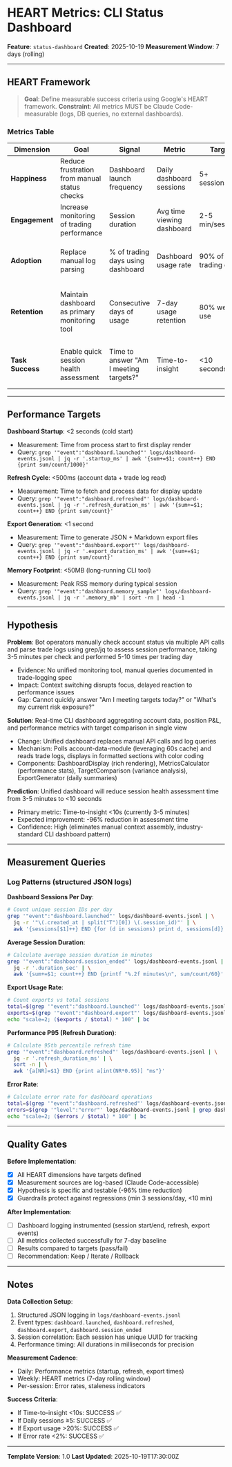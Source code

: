 # HEART Metrics: CLI Status Dashboard

**Feature**: `status-dashboard`
**Created**: 2025-10-19
**Measurement Window**: 7 days (rolling)

---

## HEART Framework

> **Goal**: Define measurable success criteria using Google's HEART framework.
> **Constraint**: All metrics MUST be Claude Code-measurable (logs, DB queries, no external dashboards).

### Metrics Table

| Dimension | Goal | Signal | Metric | Target | Guardrail | Measurement Source |
|-----------|------|--------|--------|--------|-----------|-------------------|
| **Happiness** | Reduce frustration from manual status checks | Dashboard launch frequency | Daily dashboard sessions | 5+ sessions/day | Min 3/day | `grep '"event":"dashboard.launched"' logs/dashboard-events.jsonl \| jq -r '.session_id' \| sort -u \| wc -l` |
| **Engagement** | Increase monitoring of trading performance | Session duration | Avg time viewing dashboard | 2-5 min/session | <10 min (avoid distraction) | `grep '"event":"dashboard.session_ended"' logs/dashboard-events.jsonl \| jq -r '.duration_sec' \| awk '{sum+=$1; count++} END {print sum/count}'` |
| **Adoption** | Replace manual log parsing | % of trading days using dashboard | Dashboard usage rate | 90% of trading days | Min 70% | `SELECT COUNT(DISTINCT DATE(created_at)) FROM dashboard_events WHERE event='dashboard.launched' AND created_at >= NOW() - INTERVAL '30 days'` |
| **Retention** | Maintain dashboard as primary monitoring tool | Consecutive days of usage | 7-day usage retention | 80% weekly use | Min 50% | `SELECT COUNT(DISTINCT user_id) FROM dashboard_events WHERE created_at >= NOW() - INTERVAL '7 days' AND created_at < NOW() - INTERVAL '14 days' AND user_id IN (SELECT user_id FROM dashboard_events WHERE created_at >= NOW() - INTERVAL '7 days')` |
| **Task Success** | Enable quick session health assessment | Time to answer "Am I meeting targets?" | Time-to-insight | <10 seconds | P95 <15s | Dashboard startup time from launch to first render: `grep '"event":"dashboard.first_render"' logs/dashboard-events.jsonl \| jq -r '.startup_ms' \| awk '{a[NR]=$1} END {print a[int(NR*0.95)]}'` |

---

## Performance Targets

**Dashboard Startup**: <2 seconds (cold start)
- Measurement: Time from process start to first display render
- Query: `grep '"event":"dashboard.launched"' logs/dashboard-events.jsonl | jq -r '.startup_ms' | awk '{sum+=$1; count++} END {print sum/count/1000}'`

**Refresh Cycle**: <500ms (account data + trade log read)
- Measurement: Time to fetch and process data for display update
- Query: `grep '"event":"dashboard.refreshed"' logs/dashboard-events.jsonl | jq -r '.refresh_duration_ms' | awk '{sum+=$1; count++} END {print sum/count}'`

**Export Generation**: <1 second
- Measurement: Time to generate JSON + Markdown export files
- Query: `grep '"event":"dashboard.export"' logs/dashboard-events.jsonl | jq -r '.export_duration_ms' | awk '{sum+=$1; count++} END {print sum/count}'`

**Memory Footprint**: <50MB (long-running CLI tool)
- Measurement: Peak RSS memory during typical session
- Query: `grep '"event":"dashboard.memory_sample"' logs/dashboard-events.jsonl | jq -r '.memory_mb' | sort -rn | head -1`

---

## Hypothesis

**Problem**: Bot operators manually check account status via multiple API calls and parse trade logs using grep/jq to assess session performance, taking 3-5 minutes per check and performed 5-10 times per trading day
- Evidence: No unified monitoring tool, manual queries documented in trade-logging spec
- Impact: Context switching disrupts focus, delayed reaction to performance issues
- Gap: Cannot quickly answer "Am I meeting targets today?" or "What's my current risk exposure?"

**Solution**: Real-time CLI dashboard aggregating account data, position P&L, and performance metrics with target comparison in single view
- Change: Unified dashboard replaces manual API calls and log queries
- Mechanism: Polls account-data-module (leveraging 60s cache) and reads trade logs, displays in formatted sections with color coding
- Components: DashboardDisplay (rich rendering), MetricsCalculator (performance stats), TargetComparison (variance analysis), ExportGenerator (daily summaries)

**Prediction**: Unified dashboard will reduce session health assessment time from 3-5 minutes to <10 seconds
- Primary metric: Time-to-insight <10s (currently 3-5 minutes)
- Expected improvement: -96% reduction in assessment time
- Confidence: High (eliminates manual context assembly, industry-standard CLI dashboard pattern)

---

## Measurement Queries

### Log Patterns (structured JSON logs)

**Dashboard Sessions Per Day**:
```bash
# Count unique session IDs per day
grep '"event":"dashboard.launched"' logs/dashboard-events.jsonl | \
  jq -r '"\(.created_at | split("T")[0]) \(.session_id)"' | \
  awk '{sessions[$1]++} END {for (d in sessions) print d, sessions[d]}'
```

**Average Session Duration**:
```bash
# Calculate average session duration in minutes
grep '"event":"dashboard.session_ended"' logs/dashboard-events.jsonl | \
  jq -r '.duration_sec' | \
  awk '{sum+=$1; count++} END {printf "%.2f minutes\n", sum/count/60}'
```

**Export Usage Rate**:
```bash
# Count exports vs total sessions
total=$(grep '"event":"dashboard.launched"' logs/dashboard-events.jsonl | wc -l)
exports=$(grep '"event":"dashboard.export"' logs/dashboard-events.jsonl | wc -l)
echo "scale=2; ($exports / $total) * 100" | bc
```

**Performance P95 (Refresh Duration)**:
```bash
# Calculate 95th percentile refresh time
grep '"event":"dashboard.refreshed"' logs/dashboard-events.jsonl | \
  jq -r '.refresh_duration_ms' | \
  sort -n | \
  awk '{a[NR]=$1} END {print a[int(NR*0.95)] "ms"}'
```

**Error Rate**:
```bash
# Calculate error rate for dashboard operations
total=$(grep '"event":"dashboard.refreshed"' logs/dashboard-events.jsonl | wc -l)
errors=$(grep '"level":"error"' logs/dashboard-events.jsonl | grep dashboard | wc -l)
echo "scale=2; ($errors / $total) * 100" | bc
```

---

## Quality Gates

**Before Implementation**:
- [x] All HEART dimensions have targets defined
- [x] Measurement sources are log-based (Claude Code-accessible)
- [x] Hypothesis is specific and testable (-96% time reduction)
- [x] Guardrails protect against regressions (min 3 sessions/day, <10 min)

**After Implementation**:
- [ ] Dashboard logging instrumented (session start/end, refresh, export events)
- [ ] All metrics collected successfully for 7-day baseline
- [ ] Results compared to targets (pass/fail)
- [ ] Recommendation: Keep / Iterate / Rollback

---

## Notes

**Data Collection Setup**:
1. Structured JSON logging in `logs/dashboard-events.jsonl`
2. Event types: `dashboard.launched`, `dashboard.refreshed`, `dashboard.export`, `dashboard.session_ended`
3. Session correlation: Each session has unique UUID for tracking
4. Performance timing: All durations in milliseconds for precision

**Measurement Cadence**:
- Daily: Performance metrics (startup, refresh, export times)
- Weekly: HEART metrics (7-day rolling window)
- Per-session: Error rates, staleness indicators

**Success Criteria**:
- If Time-to-insight <10s: SUCCESS ✅
- If Daily sessions ≥5: SUCCESS ✅
- If Export usage >20%: SUCCESS ✅
- If Error rate <2%: SUCCESS ✅

---

**Template Version**: 1.0
**Last Updated**: 2025-10-19T17:30:00Z
